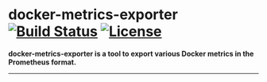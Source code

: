 # docker-metrics-exporter &emsp; [![Build Status]][Travis] [![License]][MIT]

[Build status]: https://travis-ci.org/Galhad/docker-metrics-exporter.svg?branch=master
[Travis]: https://travis-ci.org/Galhad/docker-metrics-exporter

[License]: https://img.shields.io/badge/License-MIT-brightgreen.svg
[MIT]: https://opensource.org/licenses/MIT

**docker-metrics-exporter is a tool to export various Docker metrics in the Prometheus format.**

---
